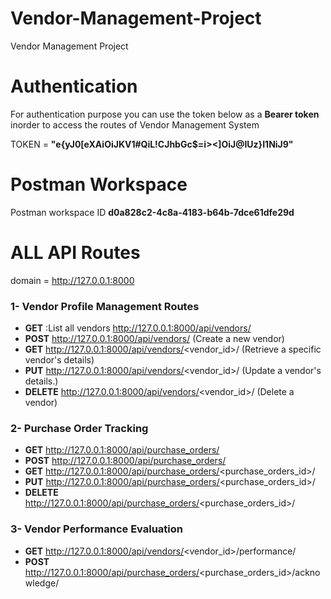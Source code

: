 # Vendor-Management-Project
Vendor Management Project 


# Authentication
For authentication purpose you can use the token below as a **Bearer token** 
inorder to access the routes of Vendor Management System


TOKEN = **"e{yJ0[eXAiOiJKV1#QiL!CJhbGc$=i><]OiJ@IUz}I1NiJ9"** 



# Postman Workspace
Postman workspace ID **d0a828c2-4c8a-4183-b64b-7dce61dfe29d**


# ALL API Routes
domain = http://127.0.0.1:8000

### 1- Vendor Profile Management Routes
- **GET** :List all vendors
    http://127.0.0.1:8000/api/vendors/    
- **POST** http://127.0.0.1:8000/api/vendors/   (Create a new vendor)
- **GET** http://127.0.0.1:8000/api/vendors/<vendor_id>/    (Retrieve a specific vendor's details)
- **PUT** http://127.0.0.1:8000/api/vendors/<vendor_id>/    (Update a vendor's details.)
- **DELETE** http://127.0.0.1:8000/api/vendors/<vendor_id>/ (Delete a vendor)


### 2- Purchase Order Tracking
- **GET** http://127.0.0.1:8000/api/purchase_orders/
- **POST** http://127.0.0.1:8000/api/purchase_orders/
- **GET** http://127.0.0.1:8000/api/purchase_orders/<purchase_orders_id>/
- **PUT** http://127.0.0.1:8000/api/purchase_orders/<purchase_orders_id>/
- **DELETE** http://127.0.0.1:8000/api/purchase_orders/<purchase_orders_id>/


### 3- Vendor Performance Evaluation
- **GET** http://127.0.0.1:8000/api/vendors/<vendor_id>/performance/
- **POST** http://127.0.0.1:8000/api/purchase_orders/<purchase_orders_id>/acknowledge/

